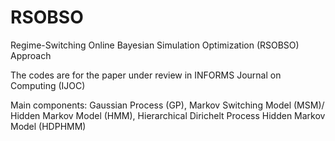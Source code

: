 # RSOBSO
Regime-Switching Online Bayesian Simulation Optimization (RSOBSO) Approach

The codes are for the paper under review in INFORMS Journal on Computing (IJOC)

Main components: Gaussian Process (GP), Markov Switching Model (MSM)/ Hidden Markov Model (HMM), Hierarchical Dirichelt Process Hidden Markov Model (HDPHMM)

